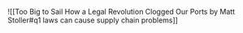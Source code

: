 ![[Too Big to Sail How a Legal Revolution Clogged Our Ports by Matt Stoller#q1 laws can cause supply chain problems]]